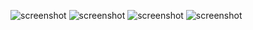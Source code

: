 

![screenshot](https://i.ibb.co/vcY0QbZ/hr2.jp)
![screenshot](https://i.ibb.co/mh8CVrw/hr1.jpg)
![screenshot](https://i.ibb.co/cyb3Wfw/hr3.jpg)
![screenshot](https://i.ibb.co/jrNyZJg/hr4.jpg)

